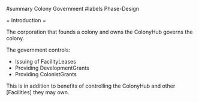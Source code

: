 #summary Colony Government
#labels Phase-Design

= Introduction =

The corporation that founds a colony and owns the ColonyHub governs the colony.

The government controls:
  * Issuing of FacilityLeases
  * Providing DevelopmentGrants
  * Providing ColonistGrants

This is in addition to benefits of controlling the ColonyHub and other [Facilities] they may own.
 
 